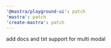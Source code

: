 ```yaml
---
'@mastra/playground-ui': patch
'mastra': patch
'create-mastra': patch
---
```


add docs and txt support for multi modal
